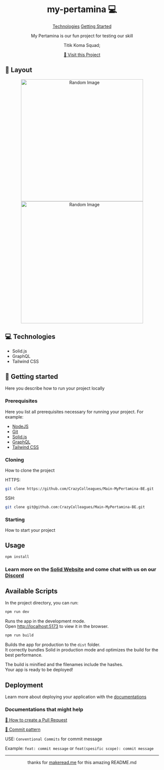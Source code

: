 <h1 align="center" style="font-weight: bold;">my-pertamina 💻</h1>

<p align="center">
<a href="#technologies">Technologies</a>
<a href="#started">Getting Started</a>
</p>


<p align="center">My Pertamina is our fun project for testing our skill</p>
<p align="center">Titik Koma Squad;</p>


<p align="center">
<a href="https://github.com/BinaryNeedle/my-pertamina">📱 Visit this Project</a>
</p>
 
<h2 id="layout">🎨 Layout</h2>

<p align="center">

<img src="https://source.unsplash.com/random" alt="Random Image" width="400px">
<img src="https://source.unsplash.com/random" alt="Random Image" width="400px">
</p>
 
<h2 id="technologies">💻 Technologies</h2>

- Solid.js
- GraphQL
- Tailwind CSS
 
<h2 id="started">🚀 Getting started</h2>

Here you describe how to run your project locally
 
<h3>Prerequisites</h3>

Here you list all prerequisites necessary for running your project. For example:

- [NodeJS](https://nodejs.org/en)
- [Git](https://git-scm.com/)
- [Solid.js](https://www.solidjs.com/)
- [GraphQL](https://graphql.org/)
- [Tailwind CSS](https://tailwindcss.com/)
 
<h3>Cloning</h3>

How to clone the project

HTTPS:
```bash
git clone https://github.com/CrazyColleagues/Main-MyPertamina-BE.git
```

SSH:
```bash
git clone git@github.com:CrazyColleagues/Main-MyPertamina-BE.git
```
 
<h3>Starting</h3>

How to start your project

## Usage

```bash
npm install
```

### Learn more on the [Solid Website](https://solidjs.com) and come chat with us on our [Discord](https://discord.com/invite/solidjs)

## Available Scripts

In the project directory, you can run:

```bash
npm run dev
```

Runs the app in the development mode.<br>
Open [http://localhost:5173](http://localhost:5173) to view it in the browser.

```bash
npm run build
```

Builds the app for production to the `dist` folder.<br>
It correctly bundles Solid in production mode and optimizes the build for the best performance.

The build is minified and the filenames include the hashes.<br>
Your app is ready to be deployed!

## Deployment

Learn more about deploying your application with the [documentations](https://vitejs.dev/guide/static-deploy.html)
 
<h3>Documentations that might help</h3>

[📝 How to create a Pull Request](https://www.atlassian.com/br/git/tutorials/making-a-pull-request)

[💾 Commit pattern](https://gist.github.com/joshbuchea/6f47e86d2510bce28f8e7f42ae84c716)

USE: `Conventional Commits` for commit message

Example: `feat: commit message` or `feat(spesific scope): commit message`

<hr/>
<p align="center">thanks for <a href="https://www.makeread.me">makeread.me</a> for this amazing README.md</p>
